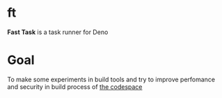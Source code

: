 # ft
**Fast Task** is a task runner for Deno
# Goal
To make some experiments in build tools and try to improve perfomance and security in build process of [the codespace](https://github.com/hakden-io/codespace)
